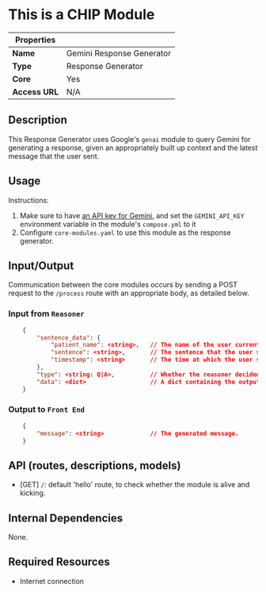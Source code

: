 # This is a CHIP Module
| Properties    |                     |
| ------------- | -------------       |
| **Name**      | Gemini Response Generator |
| **Type**      | Response Generator  |
| **Core**      | Yes |
| **Access URL**       | N/A                 |

## Description
This Response Generator uses Google's `genai` module to query Gemini for generating a response, given an appropriately built up context and the latest message that the user sent.

## Usage
Instructions:
1. Make sure to have [an API key for Gemini](https://ai.google.dev/gemini-api/docs/api-key), and set the `GEMINI_API_KEY` environment variable in the module's `compose.yml` to it
2. Configure `core-modules.yaml` to use this module as the response generator.

## Input/Output
Communication between the core modules occurs by sending a POST request to the `/process` route with an appropriate body, as detailed below.

### Input from `Reasoner`
```JSON
	{
        "sentence_data": {
            "patient_name": <string>,   // The name of the user currently chatting.
            "sentence": <string>,       // The sentence that the user submitted.
            "timestamp": <string>       // The time at which the user submitted the sentence (ISO format).
        },
		"type": <string: Q|A>,          // Whether the reasoner decided to give an answer (A) or to request more information (Q).
		"data": <dict>                  // A dict containing the output of the reasoner.
	}
```
### Output to `Front End`
```JSON
    {
        "message": <string>             // The generated message.
    }
```
## API (routes, descriptions, models)
- [GET] `/`: default 'hello' route, to check whether the module is alive and kicking.

## Internal Dependencies
None.

## Required Resources
- Internet connection